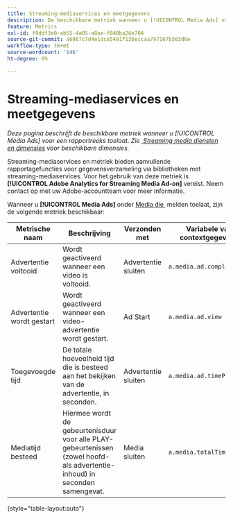 ```yaml
---
title: Streaming-mediaservices en meetgegevens
description: De beschikbare metriek wanneer u [!UICONTROL Media Ads] voor een rapportreeks toelaat.
feature: Metrics
exl-id: f0ddf3e0-ab55-4a05-a8ae-f040ba26e704
source-git-commit: a6967c7d4e1dca5491f13beccaa797167b503d6e
workflow-type: tm+mt
source-wordcount: '146'
ht-degree: 0%

---
```


# Streaming-mediaservices en meetgegevens

*Deze pagina beschrijft de beschikbare metriek wanneer u [!UICONTROL Media Ads] voor een rapportreeks toelaat. Zie [&#x200B; Streaming media diensten en dimensies &#x200B;](../dimensions/sm-ads.md) voor beschikbare dimensies.*

Streaming-mediaservices en metriek bieden aanvullende rapportagefuncties voor gegevensverzameling via bibliotheken met streaming-mediaservices. Voor het gebruik van deze metriek is **[!UICONTROL Adobe Analytics for Streaming Media Ad-on]** vereist. Neem contact op met uw Adobe-accountteam voor meer informatie.

Wanneer u **[!UICONTROL Media Ads]** onder [&#x200B; Media die &#x200B;](/help/admin/tools/manage-rs/edit-settings/media-management.md) melden toelaat, zijn de volgende metriek beschikbaar:

| Metrische naam | Beschrijving | Verzonden met | Variabele van contextgegevens |
| --- | --- | --- | --- |
| Advertentie voltooid | Wordt geactiveerd wanneer een video is voltooid. | Advertentie sluiten | `a.media.ad.complete` |
| Advertentie wordt gestart | Wordt geactiveerd wanneer een video-advertentie wordt gestart. | Ad Start | `a.media.ad.view` |
| Toegevoegde tijd | De totale hoeveelheid tijd die is besteed aan het bekijken van de advertentie, in seconden. | Advertentie sluiten | `a.media.ad.timePlayed` |
| Mediatijd besteed | Hiermee wordt de gebeurtenisduur voor alle PLAY-gebeurtenissen (zowel hoofd- als advertentie-inhoud) in seconden samengevat. | Media sluiten | `a.media.totalTimePlayed` |

{style="table-layout:auto"}
